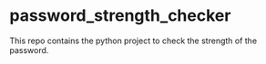 # password_strength_checker
This repo contains the python project to check the strength of the password.
